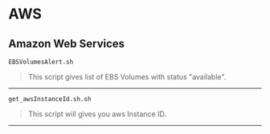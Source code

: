 # AWS

Amazon Web Services
---
`EBSVolumesAlert.sh`
>This script gives list of EBS Volumes with status "available".
---      
`get_awsInstanceId.sh.sh`
>This script will gives you aws Instance ID.
--- 

